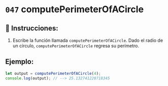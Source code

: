 # `047` computePerimeterOfACircle

## 📝 Instrucciones:

1. Escribe la función llamada `computePerimeterOfACircle`. Dado el radio de un círculo, `computePerimeterOfACircle` regresa su perímetro.

## Ejemplo:

```Javascript
let output = computePerimeterOfACircle(4);
console.log(output); // --> 25.132741228718345
```
